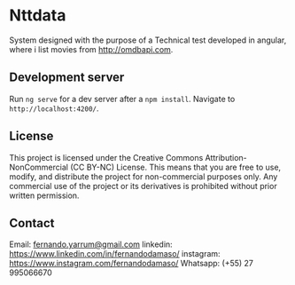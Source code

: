 # Nttdata

System designed with the purpose of a Technical test developed in angular, where i list movies from http://omdbapi.com. 

## Development server

Run `ng serve` for a dev server after a `npm install`. Navigate to `http://localhost:4200/`. 

## License

This project is licensed under the Creative Commons Attribution-NonCommercial (CC BY-NC) License. This means that you are free to use, modify, and distribute the project for non-commercial purposes only. Any commercial use of the project or its derivatives is prohibited without prior written permission.

## Contact

Email: fernando.yarrum@gmail.com
linkedin: https://www.linkedin.com/in/fernandodamaso/
instagram: https://www.instagram.com/fernandodamaso/
Whatsapp: (+55) 27 995066670
